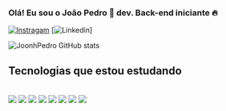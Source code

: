 ### Olá! Eu sou o João Pedro 👋 dev. Back-end iniciante 🔥
[![Instragam](https://img.shields.io/badge/Instagram-E4405F?style=for-the-badge&logo=instagram&logoColor=white)](https://www.instagram.com/jonhp.bz/)
[![Linkedin](https://img.shields.io/badge/LinkedIn-0077B5?style=for-the-badge&logo=linkedin&logoColor=white)]
<br>


![JoonhPedro GitHub stats](https://github-readme-stats.vercel.app/api?username=JoonhPedro&show_icons=true&theme=radical)

## Tecnologias que estou estudando 

<div style="display: inline_block"><br>
    <img align= "center" src="https://img.shields.io/badge/HTML5-E34F26?style=for-the-badge&logo=html5&logoColor=white" alt"HTML5" />
    <img align= "center" src="https://img.shields.io/badge/CSS3-1572B6?style=for-the-badge&logo=css3&logoColor=white" alt"css3" />
    <img align= "center" src="https://img.shields.io/badge/JavaScript-F7DF1E?style=for-the-badge&logo=javascript&logoColor=black" alt"javascript" />
    <img align= "center" src="https://img.shields.io/badge/Node.js-43853D?style=for-the-badge&logo=node.js&logoColor=white" alt"node.js" />
    <img align= "center" src="https://img.shields.io/badge/Python-14354C?style=for-the-badge&logo=python&logoColor=white" alt"Python" />
    <img align= "center" src="https://img.shields.io/badge/PHP-777BB4?style=for-the-badge&logo=php&logoColor=white" alt"PHP" />
    <img align= "center" src="https://img.shields.io/badge/React-20232A?style=for-the-badge&logo=react&logoColor=61DAFB" alt"React" />
    <img align= "center" src="https://img.shields.io/badge/Bootstrap-563D7C?style=for-the-badge&logo=bootstrap&logoColor=white" alt"Bootstrap" />
</div>


